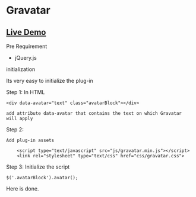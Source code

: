# Gravatar

## [Live Demo](http://webdevelopmentzones.com/jQuery-gravatar//)


Pre Requirement 

- jQuery.js

initialization 

Its very easy to initialize the plug-in 

Step 1: 
	In HTML 
	
	<div data-avatar="text" class="avatarBlock"></div>
	
	add attribute data-avatar that contains the text on which Gravatar will apply
	

Step 2:
	
	Add plug-in assets
	
		<script type="text/javascript" src="js/gravatar.min.js"></script>
		<link rel="stylesheet" type="text/css" href="css/gravatar.css">
Step 3: 
	Initialize the script
	
	$('.avatarBlock').avatar();

Here is done. 		
	
	

